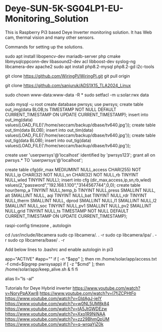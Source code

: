# Deye-SUN-5K-SG04LP1-EU-Monitoring_Solution
This is Raspberry Pi3 based Deye Inverter monitoring solution. It has Web cam, thermal vision and many other sensors.

Commands for setting up the solutions.

sudo apt install libopencv-dev mariadb-server php cmake libmysqlcppconn-dev  libasound2-dev acl  libboost-dev syslog-ng  libcamera-dev apache2
sudo apt install php8.2-mysql php8.2-gd i2c-tools

git clone https://github.com/WiringPi/WiringPi.git
git pull origin

git clone https://github.com/sanjuruk/ADS1X15_TLA2024_Linux

sudo chown  www-data:www-data -R *
sudo setfacl -m u:solar:rwx data

sudo mysql -u root
create database pwrsys;
use pwrsys;
create table out_img(data BLOB,ts TIMESTAMP NOT NULL DEFAULT CURRENT_TIMESTAMP ON UPDATE CURRENT_TIMESTAMP);
insert into out_img(data) values(LOAD_FILE('/home/seccam/backup/dbase/tv640.jpg'));
create table out_tim(data BLOB);
insert into out_tim(data) values(LOAD_FILE('/home/seccam/backup/dbase/tv640.jpg'));
create table out_tig(data BLOB);
insert into out_tig(data) values(LOAD_FILE('/home/seccam/backup/dbase/tv640.jpg'));

create user 'userpwrsys'@'localhost' identified by 'pwrsys123';
grant all on pwrsys.* TO 'userpwrsys'@'localhost';

create table cfg(dir_max MEDIUMINT NULL,access CHAR(255) NOT NULL,ip CHAR(32) NOT NULL,sn CHAR(32) NOT NULL,rb TINYINT NULL,wled TINYINT NULL);
insert into cfg (dir_max,access,ip,sn,rb,wled) values(2,"password","192.168.1.100","3144567744",0,0);
create table hour(temp_a TINYINT NULL,temp_b TINYINT NULL,press SMALLINT NULL, alt SMALLINT NULL, aqi TINYINT NULL,bat TINYINT NULL,rdr TINYINT NULL,therm SMALLINT NULL, dprod SMALLINT NULL,l1 SMALLINT NULL,l2 SMALLINT NULL,soc TINYINT NULL,pv1 SMALLINT NULL,pv2 SMALLINT NULL,grid TINYINT NULL,ts TIMESTAMP NOT NULL DEFAULT CURRENT_TIMESTAMP ON UPDATE CURRENT_TIMESTAMP);

raspi-config timezone , autologin 

cd /usr/include/libcamera
sudo cp libcamera/*.* . -r
sudo cp libcamera/ipa/ . -r
sudo cp libcamera/base/ . -r

Add below lines to .bashrc and enable autologin in pi3

app="ACTIVE"
#app=""
if [ -n "$app" ]; then
        rm /home/solar/app/access.txt -f
        cmd=$(pgrep pwrsysapp)
        if [ -z "$cmd" ]; then
                /home/solar/app/keep_alive.sh &
        fi
fi

alias ll="ls -al"


Tutorials for Deye Hybrid inverter
https://www.youtube.com/watch?v=NoryPpAXwr8
https://www.youtube.com/watch?v=l7fjZCPHtFo
https://www.youtube.com/watch?v=GldAgJ-jelY
https://www.youtube.com/watch?v=w0NL5UM8k84
https://www.youtube.com/watch?v=tA5JtGWDEzw
https://www.youtube.com/watch?v=Xxo1R9NiNAA
https://www.youtube.com/watch?v=zz29BhmQpUM
https://www.youtube.com/watch?v=q-wrqaYjZ0k

